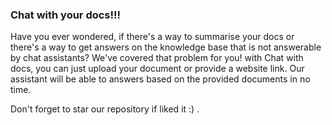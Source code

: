 ### Chat with your docs!!! 

Have you ever wondered, if there's a way to summarise your docs or there's a way to get answers on the knowledge base that is not answerable by chat assistants? We've covered that problem for you! with Chat with docs, you can just upload your document or provide a website link. Our assistant will be able to answers based on the provided documents in no time. 

Don't forget to star our repository if liked it :) .